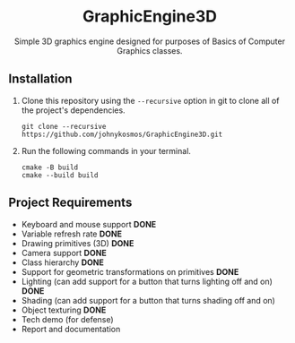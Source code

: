 <div align="center">

# GraphicEngine3D

Simple 3D graphics engine designed for purposes of Basics of Computer Graphics classes.

</div>

## Installation 

1. Clone this repository using the ```--recursive``` option in git to clone all of the project's dependencies.
    ```
    git clone --recursive https://github.com/johnykosmos/GraphicEngine3D.git
    ```
2. Run the following commands in your terminal.
    ```
    cmake -B build
    cmake --build build
    ```

## Project Requirements
- Keyboard and mouse support **DONE**
- Variable refresh rate **DONE**
- Drawing primitives (3D) **DONE**
- Camera support **DONE**
- Class hierarchy **DONE**
- Support for geometric transformations on primitives **DONE**
- Lighting (can add support for a button that turns lighting off and on) **DONE**
- Shading (can add support for a button that turns shading off and on)
- Object texturing **DONE**
- Tech demo (for defense)
- Report and documentation
